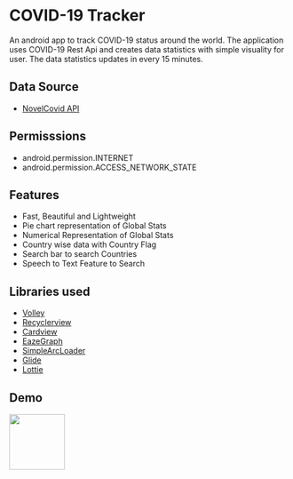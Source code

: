 # COVID-19 Tracker

An android app to track COVID-19 status around the world.
The application uses COVID-19 Rest Api and creates data statistics with simple visuality for user.
The data statistics updates in every 15 minutes.

## Data Source

* [NovelCovid API](https://corona.lmao.ninja/)

## Permisssions

* android.permission.INTERNET
* android.permission.ACCESS_NETWORK_STATE

## Features

* Fast, Beautiful and Lightweight 
* Pie chart representation of Global Stats
* Numerical Representation of Global Stats
* Country wise data with Country Flag
* Search bar to search Countries
* Speech to Text Feature to Search

## Libraries used

* [Volley](https://developer.android.com/training/volley)
* [Recyclerview](https://developer.android.com/jetpack/androidx/releases/recyclerview)
* [Cardview](https://developer.android.com/jetpack/androidx/releases/cardview)
* [EazeGraph](https://github.com/blackfizz/EazeGraph)
* [SimpleArcLoader](https://github.com/generic-leo/SimpleArcLoader)
* [Glide](https://github.com/bumptech/glide)
* [Lottie](https://github.com/airbnb/lottie-android)

## Demo

<img src="https://user-images.githubusercontent.com/62876849/86243398-bf3fd280-bbbf-11ea-9805-197ec8653ecc.gif" width="100" height="100">
